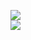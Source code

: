 [![](https://img.shields.io/badge/Made%20With-Github%20Spray-lightgrey.svg?style=for-the-badge&logo=github)](https://github.com/Annihil/github-spray#1289)  
[![](https://i.imgur.com/2DrTn0Z.gif)](https://github.com/Annihil/github-spray)